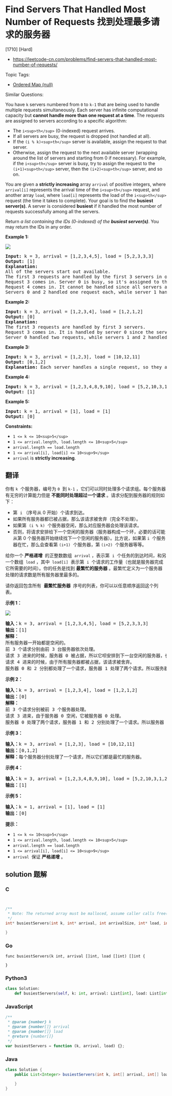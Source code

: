 # Find Servers That Handled Most Number of Requests 找到处理最多请求的服务器

[1710] [Hard]

- https://leetcode-cn.com/problems/find-servers-that-handled-most-number-of-requests/

Topic Tags:

- [Ordered Map (null)](https://leetcode-cn.com/tag/ordered-map/)

Similar Questions:

You have `k` servers numbered from `0` to `k-1` that are being used to handle multiple requests simultaneously. Each server has infinite computational capacity but **cannot handle more than one request at a time**. The requests are assigned to servers according to a specific algorithm:

- The `i<sup>th</sup>` (0-indexed) request arrives.
- If all servers are busy, the request is dropped (not handled at all).
- If the `(i % k)<sup>th</sup>` server is available, assign the request to that server.
- Otherwise, assign the request to the next available server (wrapping around the list of servers and starting from 0 if necessary). For example, if the `i<sup>th</sup>` server is busy, try to assign the request to the `(i+1)<sup>th</sup>` server, then the `(i+2)<sup>th</sup>` server, and so on.

You are given a **strictly increasing** array `arrival` of positive integers, where `arrival[i]` represents the arrival time of the `i<sup>th</sup>` request, and another array `load`, where `load[i]` represents the load of the `i<sup>th</sup>` request (the time it takes to complete). Your goal is to find the **busiest server(s)**. A server is considered **busiest** if it handled the most number of requests successfully among all the servers.

Return _a list containing the IDs (0-indexed) of the **busiest server(s)**_. You may return the IDs in any order.

**Example 1:**

![](https://assets.leetcode.com/uploads/2020/09/08/load-1.png)

<pre><strong>Input:</strong> k = 3, arrival = [1,2,3,4,5], load = [5,2,3,3,3] 
<strong>Output:</strong> [1] 
<strong>Explanation:</strong>
All of the servers start out available.
The first 3 requests are handled by the first 3 servers in order.
Request 3 comes in. Server 0 is busy, so it's assigned to the next available server, which is 1.
Request 4 comes in. It cannot be handled since all servers are busy, so it is dropped.
Servers 0 and 2 handled one request each, while server 1 handled two requests. Hence server 1 is the busiest server.
</pre>

**Example 2:**

<pre><strong>Input:</strong> k = 3, arrival = [1,2,3,4], load = [1,2,1,2]
<strong>Output:</strong> [0]
<strong>Explanation:</strong>
The first 3 requests are handled by first 3 servers.
Request 3 comes in. It is handled by server 0 since the server is available.
Server 0 handled two requests, while servers 1 and 2 handled one request each. Hence server 0 is the busiest server.
</pre>

**Example 3:**

<pre><strong>Input:</strong> k = 3, arrival = [1,2,3], load = [10,12,11]
<strong>Output:</strong> [0,1,2]
<strong>Explanation: </strong>Each server handles a single request, so they are all considered the busiest.
</pre>

**Example 4:**

<pre><strong>Input:</strong> k = 3, arrival = [1,2,3,4,8,9,10], load = [5,2,10,3,1,2,2]
<strong>Output:</strong> [1]
</pre>

**Example 5:**

<pre><strong>Input:</strong> k = 1, arrival = [1], load = [1]
<strong>Output:</strong> [0]
</pre>

**Constraints:**

- `1 <= k <= 10<sup>5</sup>`
- `1 <= arrival.length, load.length <= 10<sup>5</sup>`
- `arrival.length == load.length`
- `1 <= arrival[i], load[i] <= 10<sup>9</sup>`
- `arrival` is **strictly increasing**.

## 翻译

你有 `k`  个服务器，编号为 `0`  到 `k-1` ，它们可以同时处理多个请求组。每个服务器有无穷的计算能力但是 **不能同时处理超过一个请求** 。请求分配到服务器的规则如下：

- 第  `i` （序号从 0 开始）个请求到达。
- 如果所有服务器都已被占据，那么该请求被舍弃（完全不处理）。
- 如果第  `(i % k)`  个服务器空闲，那么对应服务器会处理该请求。
- 否则，将请求安排给下一个空闲的服务器（服务器构成一个环，必要的话可能从第 0 个服务器开始继续找下一个空闲的服务器）。比方说，如果第 `i`  个服务器在忙，那么会查看第 `(i+1)`  个服务器，第 `(i+2)`  个服务器等等。

给你一个 **严格递增**  的正整数数组  `arrival` ，表示第  `i`  个任务的到达时间，和另一个数组  `load` ，其中  `load[i]`  表示第  `i`  个请求的工作量（也就是服务器完成它所需要的时间）。你的任务是找到 **最繁忙的服务器** 。最繁忙定义为一个服务器处理的请求数是所有服务器里最多的。

请你返回包含所有  **最繁忙服务器**  序号的列表，你可以以任意顺序返回这个列表。

**示例 1：**

![](https://assets.leetcode-cn.com/aliyun-lc-upload/uploads/2020/10/03/load-1.png)

<pre><strong>输入：</strong>k = 3, arrival = [1,2,3,4,5], load = [5,2,3,3,3] 
<strong>输出：</strong>[1] 
<strong>解释：</strong>
所有服务器一开始都是空闲的。
前 3 个请求分别由前 3 台服务器依次处理。
请求 3 进来的时候，服务器 0 被占据，所以它呗安排到下一台空闲的服务器，也就是服务器 1 。
请求 4 进来的时候，由于所有服务器都被占据，该请求被舍弃。
服务器 0 和 2 分别都处理了一个请求，服务器 1 处理了两个请求。所以服务器 1 是最忙的服务器。
</pre>

**示例 2：**

<pre><strong>输入：</strong>k = 3, arrival = [1,2,3,4], load = [1,2,1,2]
<strong>输出：</strong>[0]
<strong>解释：</strong>
前 3 个请求分别被前 3 个服务器处理。
请求 3 进来，由于服务器 0 空闲，它被服务器 0 处理。
服务器 0 处理了两个请求，服务器 1 和 2 分别处理了一个请求。所以服务器 0 是最忙的服务器。
</pre>

**示例 3：**

<pre><strong>输入：</strong>k = 3, arrival = [1,2,3], load = [10,12,11]
<strong>输出：</strong>[0,1,2]
<strong>解释：</strong>每个服务器分别处理了一个请求，所以它们都是最忙的服务器。
</pre>

**示例 4：**

<pre><strong>输入：</strong>k = 3, arrival = [1,2,3,4,8,9,10], load = [5,2,10,3,1,2,2]
<strong>输出：</strong>[1]
</pre>

**示例 5：**

<pre><strong>输入：</strong>k = 1, arrival = [1], load = [1]
<strong>输出：</strong>[0]
</pre>

**提示：**

- `1 <= k <= 10<sup>5</sup>`
- `1 <= arrival.length, load.length <= 10<sup>5</sup>`
- `arrival.length == load.length`
- `1 <= arrival[i], load[i] <= 10<sup>9</sup>`
- `arrival`  保证 **严格递增** 。

## solution 题解

### C

```c


/**
 * Note: The returned array must be malloced, assume caller calls free().
 */
int* busiestServers(int k, int* arrival, int arrivalSize, int* load, int loadSize, int* returnSize){

}
```

### Go

```golang
func busiestServers(k int, arrival []int, load []int) []int {

}
```

### Python3

```python
class Solution:
    def busiestServers(self, k: int, arrival: List[int], load: List[int]) -> List[int]:
```

### JavaScript

```javascript
/**
 * @param {number} k
 * @param {number[]} arrival
 * @param {number[]} load
 * @return {number[]}
 */
var busiestServers = function (k, arrival, load) {};
```

### Java

```java
class Solution {
    public List<Integer> busiestServers(int k, int[] arrival, int[] load) {

    }
}
```

